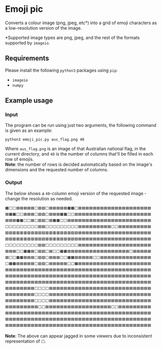 # Emoji pic
Converts a colour image (png, jpeg, etc*) into a grid of emoji characters as a low-resolution version of the image.

*Supported image types are png, jpeg, and the rest of the formats supported by `imageio`.

## Requirements
Please install the following `python3` packages using `pip`:  
* `imageio`  
* `numpy`

## Example usage

### Input
The program can be run using just two arguments, the following command is given as an example:  
```
python3 emoji_pic.py aus_flag.png 40
```  
Where `aus_flag.png` is an image of that Australian national flag, in the current directory, and `40` is the number of columns that'll be filled in each row of emojis.  
<b>Note</b>: the number of rows is decided automatically based on the image's dimensions and the requested number of columns.

### Output
The below shows a `40`-column emoji version of the requested image - change the resolution as needed.  

```
🟫⬜⬜🟦🟦🟦🟦🟦⬜🟥🟥⬜🟦🟦🟦🟦🟦🟫🟫⬜🟦🟦🟦🟦🟦🟦🟦🟦🟦🟦🟦🟦🟦🟦🟦🟦🟦🟦🟦🟦
🟦🟫🟫⬜⬜🟦🟦🟦⬜🟥🟥⬜🟦🟦🟦🟫🟫⬜⬜🟦🟦🟦🟦🟦🟦🟦🟦🟦🟦🟦🟦🟦🟦🟦🟦🟦🟦🟦🟦🟦
🟦🟦🟦🟫🟫⬜⬜🟦⬜🟥🟥⬜🟦🟫🟫⬜⬜🟦🟦🟦🟦🟦🟦🟦🟦🟦🟦🟦🟦🟦🟦🟦🟦🟦🟦🟦🟦🟦🟦🟦
⬜⬜⬜⬜⬜⬜⬜⬜⬜🟥🟥⬜⬜⬜⬜⬜⬜⬜⬜⬜🟦🟦🟦🟦🟦🟦🟦🟦🟦⬜⬜🟦🟦🟦🟦🟦🟦🟦🟦🟦
🟥🟥🟥🟥🟥🟥🟥🟥🟥🟥🟥🟥🟥🟥🟥🟥🟥🟥🟥🟥🟦🟦🟦🟦🟦🟦🟦🟦🟦🟦🟦🟦🟦🟦🟦🟦🟦🟦🟦🟦
🟥🟥🟥🟥🟥🟥🟥🟥🟥🟥🟥🟥🟥🟥🟥🟥🟥🟥🟥🟥🟦🟦🟦🟦🟦🟦🟦🟦🟦🟦🟦🟦🟦🟦🟦🟦🟦🟦🟦🟦
⬜⬜⬜⬜⬜⬜⬜⬜⬜🟥🟥⬜⬜⬜⬜⬜⬜⬜⬜⬜🟦🟦🟦🟦🟦🟦🟦🟦🟦🟦🟦🟦🟦🟦🟦🟦🟦🟦🟦🟦
🟦🟦🟦⬜⬜🟫🟫🟦⬜🟥🟥⬜🟦⬜⬜🟫🟫🟦🟦🟦🟦🟦🟦🟦🟦🟦🟦🟦🟦🟦🟦🟦🟦🟦⬜🟦🟦🟦🟦🟦
🟦⬜⬜🟫🟫🟦🟦🟦⬜🟥🟥⬜🟦🟦🟦⬜⬜🟫🟫🟦🟦🟦🟦🟦⬜⬜🟦🟦🟦🟦🟦🟦🟦🟦🟦🟦🟦🟦🟦🟦
⬜🟫🟫🟦🟦🟦🟦🟦⬜🟥🟥⬜🟦🟦🟦🟦🟦⬜⬜🟫🟦🟦🟦🟦🟦🟦🟦🟦🟦🟦🟦🟦🟦🟦🟦🟦🟦🟦🟦🟦
🟦🟦🟦🟦🟦🟦🟦🟦🟦🟦🟦🟦🟦🟦🟦🟦🟦🟦🟦🟦🟦🟦🟦🟦🟦🟦🟦🟦🟦🟦🟦🟦🟦🟦🟦🟦🟦🟦🟦🟦
🟦🟦🟦🟦🟦🟦🟦🟦🟦🟦🟦🟦🟦🟦🟦🟦🟦🟦🟦🟦🟦🟦🟦🟦🟦🟦🟦🟦🟦🟦🟦🟦🟦🟦🟦🟦🟦🟦🟦🟦
🟦🟦🟦🟦🟦🟦🟦🟦🟦🟦🟦🟦🟦🟦🟦🟦🟦🟦🟦🟦🟦🟦🟦🟦🟦🟦🟦🟦🟦🟦🟦🟦🟦🟦🟦🟦🟦🟦🟦🟦
🟦🟦🟦🟦🟦🟦🟦🟦⬜⬜⬜⬜🟦🟦🟦🟦🟦🟦🟦🟦🟦🟦🟦🟦🟦🟦🟦🟦🟦🟦🟦🟦🟦🟦🟦🟦🟦🟦🟦🟦
🟦🟦🟦🟦🟦🟦🟦🟦⬜⬜⬜⬜🟦🟦🟦🟦🟦🟦🟦🟦🟦🟦🟦🟦🟦🟦🟦🟦🟦🟦🟦🟦🟦🟦🟦🟦🟦🟦🟦🟦
🟦🟦🟦🟦🟦🟦🟦🟦⬜⬜⬜⬜🟦🟦🟦🟦🟦🟦🟦🟦🟦🟦🟦🟦🟦🟦🟦🟦🟦🟦🟦🟦🟦🟦🟦🟦🟦🟦🟦🟦
🟦🟦🟦🟦🟦🟦🟦🟦🟦⬜⬜🟦🟦🟦🟦🟦🟦🟦🟦🟦🟦🟦🟦🟦🟦🟦🟦🟦🟦⬜⬜🟦🟦🟦🟦🟦🟦🟦🟦🟦
🟦🟦🟦🟦🟦🟦🟦🟦🟦🟦🟦🟦🟦🟦🟦🟦🟦🟦🟦🟦🟦🟦🟦🟦🟦🟦🟦🟦🟦🟦🟦🟦🟦🟦🟦🟦🟦🟦🟦🟦
🟦🟦🟦🟦🟦🟦🟦🟦🟦🟦🟦🟦🟦🟦🟦🟦🟦🟦🟦🟦🟦🟦🟦🟦🟦🟦🟦🟦🟦🟦🟦🟦🟦🟦🟦🟦🟦🟦🟦🟦
🟦🟦🟦🟦🟦🟦🟦🟦🟦🟦🟦🟦🟦🟦🟦🟦🟦🟦🟦🟦🟦🟦🟦🟦🟦🟦🟦🟦🟦🟦🟦🟦🟦🟦🟦🟦🟦🟦🟦🟦
```
<b>Note</b>: The above can appear jagged in some viewers due to inconsistent representation of `⬜`.
